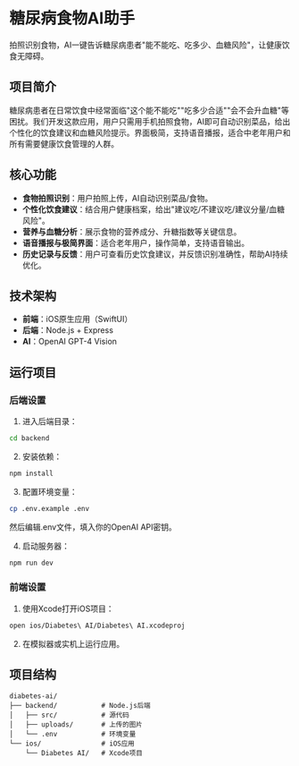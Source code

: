 # 糖尿病食物AI助手

拍照识别食物，AI一键告诉糖尿病患者"能不能吃、吃多少、血糖风险"，让健康饮食无障碍。

## 项目简介

糖尿病患者在日常饮食中经常面临"这个能不能吃""吃多少合适""会不会升血糖"等困扰。我们开发这款应用，用户只需用手机拍照食物，AI即可自动识别菜品，给出个性化的饮食建议和血糖风险提示。界面极简，支持语音播报，适合中老年用户和所有需要健康饮食管理的人群。

## 核心功能

- **食物拍照识别**：用户拍照上传，AI自动识别菜品/食物。
- **个性化饮食建议**：结合用户健康档案，给出"建议吃/不建议吃/建议分量/血糖风险"。
- **营养与血糖分析**：展示食物的营养成分、升糖指数等关键信息。
- **语音播报与极简界面**：适合老年用户，操作简单，支持语音输出。
- **历史记录与反馈**：用户可查看历史饮食建议，并反馈识别准确性，帮助AI持续优化。

## 技术架构

- **前端**：iOS原生应用（SwiftUI）
- **后端**：Node.js + Express
- **AI**：OpenAI GPT-4 Vision

## 运行项目

### 后端设置

1. 进入后端目录：
```bash
cd backend
```

2. 安装依赖：
```bash
npm install
```

3. 配置环境变量：
```bash
cp .env.example .env
```
然后编辑.env文件，填入你的OpenAI API密钥。

4. 启动服务器：
```bash
npm run dev
```

### 前端设置

1. 使用Xcode打开iOS项目：
```bash
open ios/Diabetes\ AI/Diabetes\ AI.xcodeproj
```

2. 在模拟器或实机上运行应用。

## 项目结构

```
diabetes-ai/
├── backend/           # Node.js后端
│   ├── src/           # 源代码
│   ├── uploads/       # 上传的图片
│   └── .env           # 环境变量
└── ios/               # iOS应用
    └── Diabetes AI/   # Xcode项目
``` 